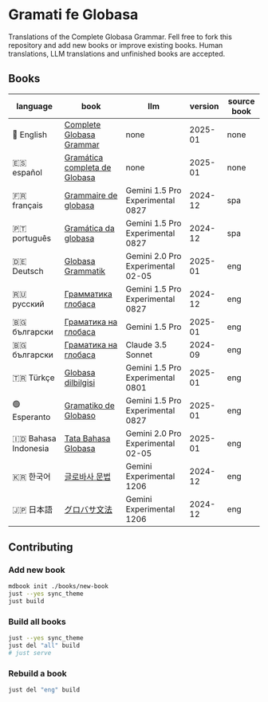 # Gramati fe Globasa

Translations of the Complete Globasa Grammar. Fell free to fork this repository and add new books or improve existing books. Human translations, LLM translations and unfinished books are accepted.

## Books

| language | book  | llm | version | source book |
| -------- | ----- | --- | ------- | ----------- |
| 🏴󠁧󠁢󠁥󠁮󠁧󠁿 English | [Complete Globasa Grammar](https://salif.github.io/gramati-fe-globasa/eng/) | none | 2025-01 | none |
| 🇪🇸 español | [Gramática completa de Globasa](https://salif.github.io/gramati-fe-globasa/spa/) | none | 2025-01 | none |
| 🇫🇷 français | [Grammaire de globasa](https://salif.github.io/gramati-fe-globasa/fr-gemini/) | Gemini 1.5 Pro Experimental 0827 | 2024-12 | spa |
| 🇵🇹 português | [Gramática da globasa](https://salif.github.io/gramati-fe-globasa/pt-gemini/) | Gemini 1.5 Pro Experimental 0827 | 2024-12 | spa |
| 🇩🇪 Deutsch | [Globasa Grammatik](https://salif.github.io/gramati-fe-globasa/de-gemini/) | Gemini 2.0 Pro Experimental 02-05 | 2025-01 | eng |
| 🇷🇺 русский | [Грамматика глобаса](https://salif.github.io/gramati-fe-globasa/ru-gemini/) | Gemini 1.5 Pro Experimental 0827 | 2024-12 | eng |
| 🇧🇬 български | [Граматика на глобаса](https://salif.github.io/gramati-fe-globasa/bg-gemini/) | Gemini 1.5 Pro | 2025-01 | eng |
| 🇧🇬 български | [Граматика на глобаса](https://salif.github.io/gramati-fe-globasa/bg-claude/) | Claude 3.5 Sonnet | 2024-09 | eng |
| 🇹🇷 Türkçe | [Globasa dilbilgisi](https://salif.github.io/gramati-fe-globasa/tr-gemini/) | Gemini 1.5 Pro Experimental 0801 | 2025-01 | eng |
| 🟢 Esperanto | [Gramatiko de Globaso](https://salif.github.io/gramati-fe-globasa/eo-gemini/) | Gemini 1.5 Pro Experimental 0827 | 2025-01 | eng |
| 🇮🇩 Bahasa Indonesia | [Tata Bahasa Globasa](https://salif.github.io/gramati-fe-globasa/id-gemini/) | Gemini 2.0 Pro Experimental 02-05 | 2025-01 | eng |
| 🇰🇷 한국어 | [글로바사 문법](https://salif.github.io/gramati-fe-globasa/ko-gemini/) | Gemini Experimental 1206 | 2024-12 | eng |
| 🇯🇵 日本語 | [グロバサ文法](https://salif.github.io/gramati-fe-globasa/ja-gemini/) | Gemini Experimental 1206 | 2024-12 | eng |

## Contributing

### Add new book

```sh
mdbook init ./books/new-book
just --yes sync_theme
just build
```

### Build all books

```sh
just --yes sync_theme
just del "all" build
# just serve
```

### Rebuild a book

```sh
just del "eng" build
```
